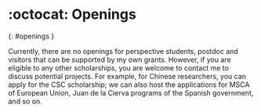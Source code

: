 
# :octocat: Openings
{: #openings }

Currently, there are no openings for perspective students, postdoc and visitors that can be supported by my own grants.
However, if you are eligible to any other scholarships, you are welcome to contact me to discuss potential projects.
For example, for Chinese researchers, you can apply for the CSC scholarship; we can also host the applications for MSCA of European Union, Juan de la Cierva programs of the Spanish government, and so on.

